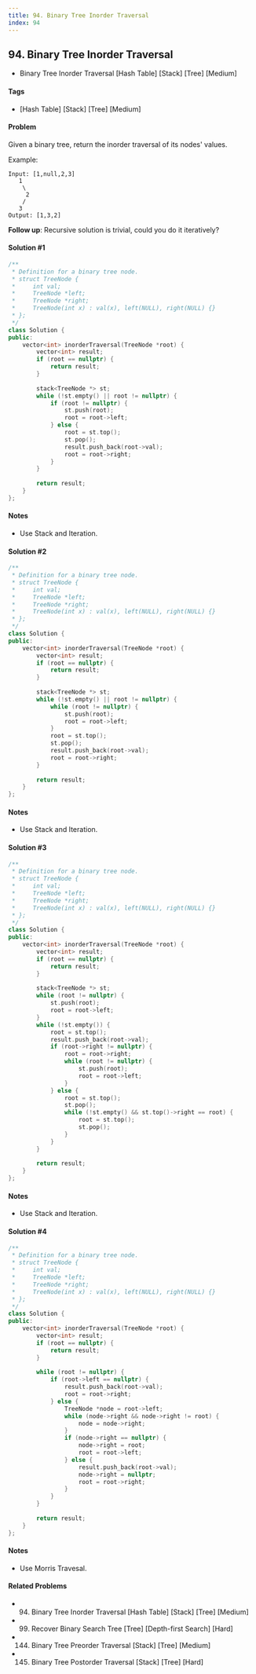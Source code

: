 ```yaml
---
title: 94. Binary Tree Inorder Traversal
index: 94
---
```


## 94. Binary Tree Inorder Traversal
- Binary Tree Inorder Traversal [Hash Table] [Stack] [Tree] [Medium]

#### Tags
- [Hash Table] [Stack] [Tree] [Medium]

#### Problem
Given a binary tree, return the inorder traversal of its nodes' values.

Example:

    Input: [1,null,2,3]
       1
        \
         2
        /
       3
    Output: [1,3,2]

**Follow up**: Recursive solution is trivial, could you do it iteratively?

#### Solution #1
``` C++
/**
 * Definition for a binary tree node.
 * struct TreeNode {
 *     int val;
 *     TreeNode *left;
 *     TreeNode *right;
 *     TreeNode(int x) : val(x), left(NULL), right(NULL) {}
 * };
 */
class Solution {
public:
    vector<int> inorderTraversal(TreeNode *root) {
        vector<int> result;
        if (root == nullptr) {
            return result;
        }
        
        stack<TreeNode *> st;
        while (!st.empty() || root != nullptr) {
            if (root != nullptr) {
                st.push(root);
                root = root->left;
            } else {
                root = st.top();
                st.pop();
                result.push_back(root->val);
                root = root->right;
            }
        }
        
        return result;
    }
};
```

#### Notes
- Use Stack and Iteration.

#### Solution #2
``` C++
/**
 * Definition for a binary tree node.
 * struct TreeNode {
 *     int val;
 *     TreeNode *left;
 *     TreeNode *right;
 *     TreeNode(int x) : val(x), left(NULL), right(NULL) {}
 * };
 */
class Solution {
public:
    vector<int> inorderTraversal(TreeNode *root) {
        vector<int> result;
        if (root == nullptr) {
            return result;
        }
        
        stack<TreeNode *> st;
        while (!st.empty() || root != nullptr) {
            while (root != nullptr) {
                st.push(root);
                root = root->left;
            }
            root = st.top();
            st.pop();
            result.push_back(root->val);
            root = root->right;
        }
        
        return result;
    }
};
```

#### Notes
- Use Stack and Iteration.

#### Solution #3
``` C++
/**
 * Definition for a binary tree node.
 * struct TreeNode {
 *     int val;
 *     TreeNode *left;
 *     TreeNode *right;
 *     TreeNode(int x) : val(x), left(NULL), right(NULL) {}
 * };
 */
class Solution {
public:
    vector<int> inorderTraversal(TreeNode *root) {
        vector<int> result;
        if (root == nullptr) {
            return result;
        }
        
        stack<TreeNode *> st;
        while (root != nullptr) {
            st.push(root);
            root = root->left;
        }
        while (!st.empty()) {
            root = st.top();
            result.push_back(root->val);
            if (root->right != nullptr) {
                root = root->right;
                while (root != nullptr) {
                    st.push(root);
                    root = root->left;
                }
            } else {
                root = st.top();
                st.pop();
                while (!st.empty() && st.top()->right == root) {
                    root = st.top();
                    st.pop();
                }
            }
        }
        
        return result;
    }
};
```

#### Notes
- Use Stack and Iteration.

#### Solution #4
``` C++
/**
 * Definition for a binary tree node.
 * struct TreeNode {
 *     int val;
 *     TreeNode *left;
 *     TreeNode *right;
 *     TreeNode(int x) : val(x), left(NULL), right(NULL) {}
 * };
 */
class Solution {
public:
    vector<int> inorderTraversal(TreeNode *root) {
        vector<int> result;
        if (root == nullptr) {
            return result;
        }
        
        while (root != nullptr) {
            if (root->left == nullptr) {
                result.push_back(root->val);
                root = root->right;
            } else {
                TreeNode *node = root->left;
                while (node->right && node->right != root) {
                    node = node->right;
                }
                if (node->right == nullptr) {
                    node->right = root;
                    root = root->left;
                } else {
                    result.push_back(root->val);
                    node->right = nullptr;
                    root = root->right;
                }
            }
        }
        
        return result;
    }
};
```

#### Notes
- Use Morris Travesal.

#### Related Problems
- 94. Binary Tree Inorder Traversal [Hash Table] [Stack] [Tree] [Medium]
- 99. Recover Binary Search Tree [Tree] [Depth-first Search] [Hard]
- 144. Binary Tree Preorder Traversal [Stack] [Tree] [Medium]
- 145. Binary Tree Postorder Traversal [Stack] [Tree] [Hard]
